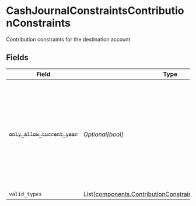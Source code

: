 # CashJournalConstraintsContributionConstraints

Contribution constraints for the destination account


## Fields

| Field                                                                                                                                                                                                                                                                                                                                                                                                                           | Type                                                                                                                                                                                                                                                                                                                                                                                                                            | Required                                                                                                                                                                                                                                                                                                                                                                                                                        | Description                                                                                                                                                                                                                                                                                                                                                                                                                     | Example                                                                                                                                                                                                                                                                                                                                                                                                                         |
| ------------------------------------------------------------------------------------------------------------------------------------------------------------------------------------------------------------------------------------------------------------------------------------------------------------------------------------------------------------------------------------------------------------------------------- | ------------------------------------------------------------------------------------------------------------------------------------------------------------------------------------------------------------------------------------------------------------------------------------------------------------------------------------------------------------------------------------------------------------------------------- | ------------------------------------------------------------------------------------------------------------------------------------------------------------------------------------------------------------------------------------------------------------------------------------------------------------------------------------------------------------------------------------------------------------------------------- | ------------------------------------------------------------------------------------------------------------------------------------------------------------------------------------------------------------------------------------------------------------------------------------------------------------------------------------------------------------------------------------------------------------------------------- | ------------------------------------------------------------------------------------------------------------------------------------------------------------------------------------------------------------------------------------------------------------------------------------------------------------------------------------------------------------------------------------------------------------------------------- |
| ~~`only_allow_current_year`~~                                                                                                                                                                                                                                                                                                                                                                                                   | *Optional[bool]*                                                                                                                                                                                                                                                                                                                                                                                                                | :heavy_minus_sign:                                                                                                                                                                                                                                                                                                                                                                                                              | : warning: ** DEPRECATED **: This will be removed in a future release, please migrate away from it as soon as possible.<br/><br/>Deprecated! This value is determined based on the current date relative to the tax deadline. It will be inaccurate in cases where the previous year contribution deadline is not the tax deadline (e.g. `RECHARACTERIZATION`). Please refer to the `valid_types.previous_year_deadline` field instead. | true                                                                                                                                                                                                                                                                                                                                                                                                                            |
| `valid_types`                                                                                                                                                                                                                                                                                                                                                                                                                   | List[[components.ContributionConstraintsContributionTypeInfo](../../models/components/contributionconstraintscontributiontypeinfo.md)]                                                                                                                                                                                                                                                                                          | :heavy_minus_sign:                                                                                                                                                                                                                                                                                                                                                                                                              | Valid contribution types                                                                                                                                                                                                                                                                                                                                                                                                        |                                                                                                                                                                                                                                                                                                                                                                                                                                 |